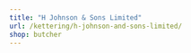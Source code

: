 ```yaml
---
title: "H Johnson & Sons Limited"
url: /kettering/h-johnson-and-sons-limited/
shop: butcher
---
```

